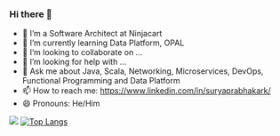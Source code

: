 ### Hi there 👋
- 🔭 I’m a Software Architect at Ninjacart
- 🌱 I’m currently learning Data Platform, OPAL
- 👯 I’m looking to collaborate on ...
- 🤔 I’m looking for help with ...
- 💬 Ask me about Java, Scala, Networking, Microservices, DevOps, Functional Programming and Data Platform  
- 📫 How to reach me: https://www.linkedin.com/in/suryaprabhakark/
- 😄 Pronouns: He/Him

[![ ](https://github-readme-stats.vercel.app/api?username=suryaprabhakark&show_icons=true&theme=vue)](https://github.com/anuraghazra/github-readme-stats)  [![Top Langs](https://github-readme-stats.vercel.app/api/top-langs/?username=suryaprabhakark&show_icons=true&theme=vue)](https://github.com/anuraghazra/github-readme-stats)
